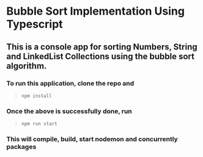 # Bubble Sort Implementation Using Typescript

## This is a console app for sorting Numbers, String and LinkedList Collections using the bubble sort algorithm.


### To run this application, clone the repo and 
> `` npm install ``

### Once the above is successfully done, run
> `` npm run start ``

### This will compile, build, start nodemon and concurrently packages